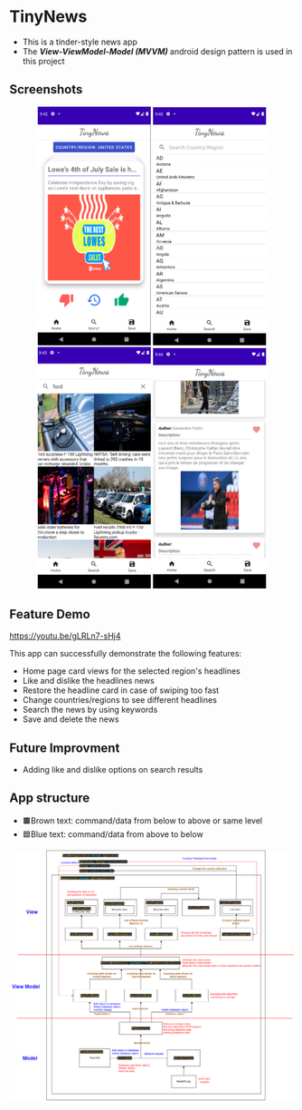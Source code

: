 # TinyNews
- This is a tinder-style news app
- The **_View-ViewModel-Model (MVVM)_** android design pattern is used in this project

## Screenshots
<p align="center">
<img src="https://github.com/blaticslm/TinyNews/blob/main/screenshots/QQ%E6%88%AA%E5%9B%BE20220705054304.png"  width="200">
<img src="https://github.com/blaticslm/TinyNews/blob/main/screenshots/QQ%E6%88%AA%E5%9B%BE20220705054345.png"  width="200">
<img src="https://github.com/blaticslm/TinyNews/blob/main/screenshots/QQ%E6%88%AA%E5%9B%BE20220705054356.png"  width="200">
<img src="https://github.com/blaticslm/TinyNews/blob/main/screenshots/QQ%E6%88%AA%E5%9B%BE20220705054410.png"  width="200">
</p>

## Feature Demo
https://youtu.be/gLRLn7-sHj4

This app can successfully demonstrate the following features:
- Home page card views for the selected region's headlines
- Like and dislike the headlines news
- Restore the headline card in case of swiping too fast 
- Change countries/regions to see different headlines
- Search the news by using keywords
- Save and delete the news

## Future Improvment
- Adding like and dislike options on search results

## App structure

- 🟫Brown text: command/data from below to above or same level
- 🟦Blue text: command/data from above to below

<p align="center">
<img src="https://github.com/blaticslm/TinyNews/blob/main/screenshots/program%20chart.drawio.png">
</p>
